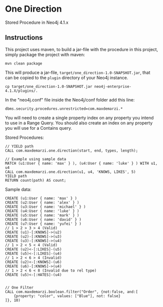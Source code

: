# One Direction
Stored Procedure in Neo4j 4.1.x

Instructions
------------ 

This project uses maven, to build a jar-file with the procedure in this
project, simply package the project with maven:

    mvn clean package

This will produce a jar-file, `target/one_direction-1.0-SNAPSHOT.jar`,
that can be copied to the `plugin` directory of your Neo4j instance.

    cp target/one_direction-1.0-SNAPSHOT.jar neo4j-enterprise-4.1.X/plugins/.
    
In the "neo4j.conf" file inside the Neo4j/conf folder add this line:

    dbms.security.procedures.unrestricted=com.maxdemarzi.*

You will need to create a single property index on any property you intend to use in a Range Query.
You should also create an index on any property you will use for a Contains query.

Stored Procedures:

    // YIELD path 
    CALL com.maxdemarzi.one.direction(start, end, types, length); 
    
    // Example using sample data
    MATCH (u1:User { name: 'max' } ), (u4:User { name: 'luke' } ) WITH u1, u4 
    CALL com.maxdemarzi.one.direction(u1, u4, 'KNOWS, LIKES', 5) 
    YIELD path 
    RETURN count(path) AS count;
    
Sample data:

    CREATE (u1:User { name: 'max' } )
    CREATE (u2:User { name: 'alex' } )
    CREATE (u3:User { name: 'michael' } )
    CREATE (u4:User { name: 'luke' } )
    CREATE (u5:User { name: 'mark' } )
    CREATE (u6:User { name: 'david' } )
    CREATE (u7:User { name: 'yufei' } )
    // 1 > 2 > 3 > 4 (Valid)
    CREATE (u1)-[:KNOWS]->(u2)
    CREATE (u2)-[:KNOWS]->(u3)
    CREATE (u3)-[:KNOWS]->(u4)
    // 1 > 2 < 5 < 4 (Valid)
    CREATE (u2)<-[:LIKES]-(u5)
    CREATE (u5)<-[:LIKES]-(u4)
    // 1 > 2 < 6 > 4 (Invalid)
    CREATE (u2)<-[:KNOWS]-(u6)
    CREATE (u6)-[:KNOWS]->(u4)
    // 1 > 2 < 6 < 8 (Invalid due to rel type)
    CREATE (u5)<-[:HATES]-(u4)       
    
    
    // One Filter
    CALL com.maxdemarzi.boolean.filter("Order", {not:false, and:[
        {property: "color", values: ["Blue"], not: false}
    ]}, 10) 
